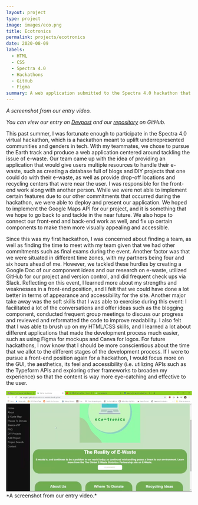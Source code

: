 ```yaml
---
layout: project
type: project
image: images/eco.png
title: Ecotronics
permalink: projects/ecotronics
date: 2020-08-09
labels:
  - HTML
  - CSS
  - Spectra 4.0
  - Hackathons
  - GitHub
  - Figma
summary: A web application submitted to the Spectra 4.0 hackathon that tackles the e-waste problem and provides resources for people to learn about tech and how to repurpose their e-waste.
---
```


*A screenshot from our entry video.*

*You can view our entry on [Devpost](https://devpost.com/software/ecotronics) and our [repository](https://github.com/raegirl1/ecotronics-website) on GitHub.*

This past summer, I was fortunate enough to participate in the Spectra 4.0 virtual hackathon, which is a hackathon meant to uplift underrepresented communities and 
genders in tech. With my teammates, we chose to pursue the Earth track and produce a web application centered around tackling the issue of e-waste. Our team came up 
with the idea of providing an application that would give users multiple resources to handle their e-waste, such as creating a database full of blogs and DIY 
projects that one could do with their e-waste, as well as provide drop-off locations and recycling centers that were near the user. I was responsible for the front-
end work along with another person. While we were not able to implement certain features due to our other commitments that occurred during the hackathon, we were 
able to deploy and present our application. We hoped to implement the Google Maps API for our project, and it is something that we hope to go back to and tackle in 
the near future. We also hope to connect our front-end and back-end work as well, and fix up certain components to make them more visually appealing and accessible. 

Since this was my first hackathon, I was concerned about finding a team, as well as finding the time to meet with my team given that we had other commitments such 
as final exams during the event. Another factor was that we were situated in different time zones, with my partners being four and six hours ahead of me. 
However, we tackled these hurdles by creating a Google Doc of our component ideas and our research on e-waste, utilized GitHub for our project and version control, 
and did frequent check ups via Slack. Reflecting on this event, I learned more about my strengths and weaknesses in a front-end position, and I felt that we could 
have done a lot better in terms of appearance and accessibility for the site. Another major take away was the soft skills that I was able to exercise during this 
event: I facilitated a lot of the conversations and offer ideas such as the blogging component, conducted frequent group meetings to discuss our progress and 
reviewed and reformatted the code to improve readability. I also felt that I was able to brush up on my HTML/CSS skills, and I learned a lot 
about different applications that made the development process much easier, such as using Figma for mockups and Canva for logos. For future hackathons, I now know 
that I should be more conscientious about the time that we allot to the different stages of the development process. If I were to pursue a front-end position again 
for a hackathon, I would focus more on the GUI, the aesthetics, its feel and accessibility (i.e. utilizing APIs such as the Typeform APIs and exploring other 
frameworks to broaden my experience) so that the content is way more eye-catching and effective to the user.

<img class="ui large floated rounded image" src="/images/Screen Shot 2020-10-03 at 1.18.15 PM.png" length="1000" width="800">
*A screenshot from our entry video.*
